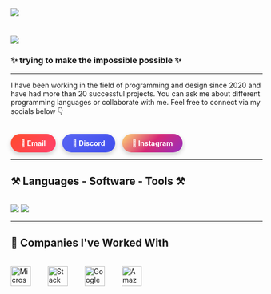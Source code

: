 <!-- GIF Intro -->
<img align="top" src="https://betanews.com/wp-content/uploads/2018/06/gifs-on-cli.gif" />

<!-- Typing Title -->
<h1 align="left">
  <img src="https://readme-typing-svg.demolab.com?font=Press+Start+2P&pause=1000&color=BEE4FF&width=435&lines=Hi%2CIm+Zey4rox+;UI+and+UX+Developer;Welcome+to+my+GitHub." />
</h1>

<!-- Subheading -->
<h3 align="left">✨ trying to make the impossible possible ✨</h3>

---

<!-- About Section -->
<div align="left">
I have been working in the field of programming and design since 2020 and have had more than 20 successful projects.  
You can ask me about different programming languages or collaborate with me.  
Feel free to connect via my socials below 👇
</div>

<br/>

<!-- Custom Social Buttons -->
<p align="left">

  <a href="mailto:zeyroxs@icloud.com" target="_blank" style="text-decoration:none;">
    <span style="display:inline-block; background:linear-gradient(135deg,#ff4b2b,#ff416c); color:white; padding:10px 20px; border-radius:30px; font-weight:bold; margin-right:10px; box-shadow:0 4px 10px rgba(0,0,0,0.2);">
      📧 Email
    </span>
  </a>

  <a href="https://discord.com/users/349709264098689025" target="_blank" style="text-decoration:none;">
    <span style="display:inline-block; background:linear-gradient(135deg,#5865F2,#404EED); color:white; padding:10px 20px; border-radius:30px; font-weight:bold; margin-right:10px; box-shadow:0 4px 10px rgba(0,0,0,0.2);">
      💬 Discord
    </span>
  </a>

  <a href="https://www.instagram.com/legendfatah/" target="_blank" style="text-decoration:none;">
    <span style="display:inline-block; background:linear-gradient(135deg,#feda75,#d62976,#962fbf); color:white; padding:10px 20px; border-radius:30px; font-weight:bold; box-shadow:0 4px 10px rgba(0,0,0,0.2);">
      📸 Instagram
    </span>
  </a>

</p>

---

<!-- Skills Section -->
<h2 align="left">⚒️ Languages - Software - Tools ⚒️</h2>
<br/>
<div align="left">
  <img src="https://skillicons.dev/icons?i=html,css,js,py,cs,cpp,php,react,lua" />
  <img src="https://skillicons.dev/icons?i=xd,ps,ai,ae,discord,github,vscode" />
</div>

---

<!-- Companies Worked With -->
<h2 align="left">🤝 Companies I've Worked With</h2>
<br/>
<div align="left">
  <img src="https://upload.wikimedia.org/wikipedia/commons/4/44/Microsoft_logo.svg" alt="Microsoft" height="40" style="margin-right: 30px;" />
  <img src="https://upload.wikimedia.org/wikipedia/commons/0/02/Stack_Overflow_logo.svg" alt="Stack Overflow" height="40" style="margin-right: 30px;" />
  <img src="https://upload.wikimedia.org/wikipedia/commons/2/2f/Google_2015_logo.svg" alt="Google" height="40" style="margin-right: 30px;" />
  <img src="https://upload.wikimedia.org/wikipedia/commons/a/a9/Amazon_logo.svg" alt="Amazon" height="40" />
</div>
